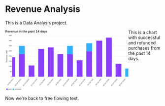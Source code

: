 # Revenue Analysis

This is a Data Analysis project.

<div>
  <img align="left" src="./charts/512.png" alt="Revenue past 14 days" width="400px">

  This is a chart with successful and refunded purchases from the past 14 days.
</div>

<br clear="left"/>

Now we're back to free flowing text.
